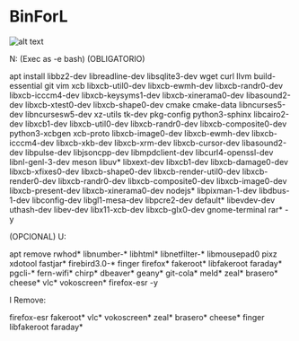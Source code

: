 # BinForL

![alt text](http://github.com/Lewysan/BinForL/Desktop.PNG)

N: (Exec as -e bash) (OBLIGATORIO) 

apt install libbz2-dev libreadline-dev libsqlite3-dev wget curl llvm build-essential git vim xcb libxcb-util0-dev libxcb-ewmh-dev libxcb-randr0-dev libxcb-icccm4-dev libxcb-keysyms1-dev libxcb-xinerama0-dev libasound2-dev libxcb-xtest0-dev libxcb-shape0-dev cmake cmake-data libncurses5-dev libncursesw5-dev xz-utils tk-dev pkg-config python3-sphinx libcairo2-dev libxcb1-dev libxcb-util0-dev libxcb-randr0-dev libxcb-composite0-dev python3-xcbgen xcb-proto libxcb-image0-dev libxcb-ewmh-dev libxcb-icccm4-dev libxcb-xkb-dev libxcb-xrm-dev libxcb-cursor-dev libasound2-dev libpulse-dev libjsoncpp-dev libmpdclient-dev libcurl4-openssl-dev libnl-genl-3-dev meson libuv* libxext-dev libxcb1-dev libxcb-damage0-dev libxcb-xfixes0-dev libxcb-shape0-dev libxcb-render-util0-dev libxcb-render0-dev libxcb-randr0-dev libxcb-composite0-dev libxcb-image0-dev libxcb-present-dev libxcb-xinerama0-dev nodejs* libpixman-1-dev libdbus-1-dev libconfig-dev libgl1-mesa-dev libpcre2-dev default* libevdev-dev uthash-dev libev-dev libx11-xcb-dev libxcb-glx0-dev gnome-terminal rar* -y

(OPCIONAL) U: 

apt remove rwhod* libnumber-* libhtml* libnetfilter-* libmousepad0 pixz xdotool fastjar* firebird3.0-* finger firefox* fakeroot* libfakeroot faraday* pgcli-* fern-wifi* chirp* dbeaver* geany* git-cola* meld* zeal* brasero* cheese* vlc* vokoscreen* firefox-esr -y

I Remove:

firefox-esr
fakeroot*
vlc*
vokoscreen*
zeal*
brasero*
cheese*
finger
libfakeroot
faraday*

